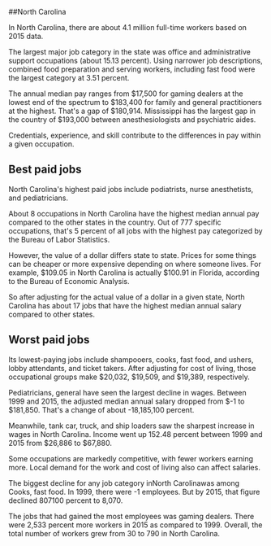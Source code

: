 

##North Carolina

In North Carolina, there are about 4.1 million full-time workers based on 2015 data.

The largest major job category in the state was office and administrative support occupations (about 15.13 percent). Using narrower job descriptions, combined food preparation and serving workers, including fast food were the largest category at 3.51 percent.
               
The annual median pay ranges from $17,500 for gaming dealers at the lowest end of the spectrum to  $183,400 for family and general practitioners at the highest. That's a gap of $180,914. Mississippi has the largest gap in the country of $193,000 between anesthesiologists and psychiatric aides.
          
Credentials, experience, and skill contribute to the differences in pay within a given occupation.

## Best paid jobs
North Carolina's highest paid jobs include <span class='occ_title_em'>podiatrists, nurse anesthetists</span>, and <span class='occ_title_em'>pediatricians</span>.
               
About 8 occupations in North Carolina have the highest median annual pay compared to the other states in the country. Out of 777 specific occupations, that's 5 percent of all jobs with the highest pay categorized by the Bureau of Labor Statistics.
               
However, the value of a dollar differs state to state. Prices for some things can be cheaper or more expensive depending on where someone lives. For example, $109.05 in North Carolina is actually $100.91 in Florida, according to the Bureau of Economic Analysis.
               
So after adjusting for the actual value of a dollar in a given state, North Carolina has about 17 jobs that have the highest median annual salary compared to other states.
               
## Worst paid jobs

Its lowest-paying jobs include <span class='occ_title_em'>shampooers</span>, <span class='occ_title_em'>cooks, fast food</span>, and <span class='occ_title_em'>ushers, lobby attendants, and ticket takers</span>. After adjusting for cost of living, those occupational groups make $20,032,  $19,509, and  $19,389, respectively.
               
<span class='occ_title_em'>Pediatricians, general</span> have seen the largest decline in wages. Between 1999 and 2015, the adjusted median annual salary dropped from $-1 to $181,850. That's a change of about -18,185,100 percent.
               
Meanwhile, <span class='occ_title_em'>tank car, truck, and ship loaders</span> saw the sharpest increase in wages in North Carolina. Income went up 152.48 percent between 1999 and 2015 from $26,886 to $67,880.

Some occupations are markedly competitive, with fewer workers earning more. Local demand for the work and cost of living also can affect salaries.

            
The biggest decline for any job category inNorth Carolinawas among <span class='occ_title_em'>Cooks, fast food</span>. In 1999, there were -1 employees. But by 2015, that figure declined 807100 percent to 8,070. 
               
The jobs that had gained the most employees was gaming dealers. There were 2,533 percent more workers in 2015 as compared to 1999. Overall, the total number of workers grew from 30 to 790 in North Carolina.
